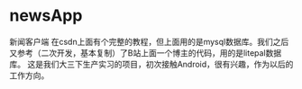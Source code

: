 # newsApp
新闻客户端
在csdn上面有个完整的教程，但上面用的是mysql数据库。我们之后又参考（二次开发，基本复制）了B站上面一个博主的代码，用的是litepal数据库。
这是我们大三下生产实习的项目，初次接触Android，很有兴趣，作为以后的工作方向。
